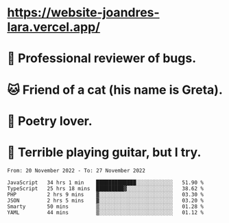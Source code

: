 # https://website-joandres-lara.vercel.app/
# 🐛 Professional reviewer of bugs.
# 🐱 Friend of a cat (his name is Greta).
# 📜 Poetry lover.
# 🎸 Terrible playing guitar, but I try.

<!--START_SECTION:waka-->

```text
From: 20 November 2022 - To: 27 November 2022

JavaScript   34 hrs 1 min    █████████████░░░░░░░░░░░░   51.90 %
TypeScript   25 hrs 18 mins  █████████▓░░░░░░░░░░░░░░░   38.62 %
PHP          2 hrs 9 mins    ▓░░░░░░░░░░░░░░░░░░░░░░░░   03.30 %
JSON         2 hrs 5 mins    ▓░░░░░░░░░░░░░░░░░░░░░░░░   03.20 %
Smarty       50 mins         ▒░░░░░░░░░░░░░░░░░░░░░░░░   01.28 %
YAML         44 mins         ▒░░░░░░░░░░░░░░░░░░░░░░░░   01.12 %
```

<!--END_SECTION:waka-->

